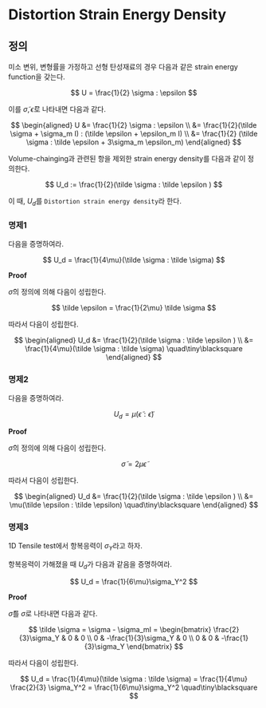 # Distortion Strain Energy Density
## 정의
미소 변위, 변형률을 가정하고 선형 탄성재료의 경우 다음과 같은 strain energy function을 갖는다.

$$ U = \frac{1}{2} \sigma : \epsilon $$

이를 $\tilde \sigma, \tilde \epsilon$로 나타내면 다음과 같다.

$$ \begin{aligned} U &= \frac{1}{2} \sigma : \epsilon \\ &= \frac{1}{2}(\tilde \sigma + \sigma_m I) : (\tilde \epsilon + \epsilon_m I) \\ &= \frac{1}{2} (\tilde \sigma : \tilde \epsilon + 3\sigma_m \epsilon_m) \end{aligned} $$

Volume-chainging과 관련된 항을 제외한 strain energy density를 다음과 같이 정의한다.

$$ U_d := \frac{1}{2}(\tilde \sigma : \tilde \epsilon ) $$

이 때, $U_d$를 `Distortion strain energy density`라 한다.

### 명제1
다음을 증명하여라.

$$ U_d = \frac{1}{4\mu}(\tilde \sigma : \tilde \sigma) $$

**Proof**

$\tilde \sigma$의 정의에 의해 다음이 성립한다.

$$ \tilde \epsilon = \frac{1}{2\mu} \tilde \sigma $$

따라서 다음이 성립한다.

$$ \begin{aligned} U_d &= \frac{1}{2}(\tilde \sigma : \tilde \epsilon ) \\ &= \frac{1}{4\mu}(\tilde \sigma : \tilde \sigma) \quad\tiny\blacksquare \end{aligned} $$

### 명제2
다음을 증명하여라.

$$ U_d = \mu(\tilde \epsilon : \tilde \epsilon) $$

**Proof**

$\tilde \sigma$의 정의에 의해 다음이 성립한다.

$$ \tilde \sigma = 2\mu \tilde \epsilon $$

따라서 다음이 성립한다.

$$ \begin{aligned} U_d &= \frac{1}{2}(\tilde \sigma : \tilde \epsilon ) \\ &= \mu(\tilde \epsilon : \tilde \epsilon) \quad\tiny\blacksquare \end{aligned} $$

### 명제3
1D Tensile test에서 항복응력이 $\sigma_Y$라고 하자.

항복응력이 가해졌을 때 $U_d$가 다음과 같음을 증명하여라.

$$ U_d = \frac{1}{6\mu}\sigma_Y^2 $$

**Proof**

$\tilde \sigma$를 $\sigma$로 나타내면 다음과 같다.

$$ \tilde \sigma = \sigma - \sigma_mI = \begin{bmatrix} \frac{2}{3}\sigma_Y & 0 & 0 \\ 0 & -\frac{1}{3}\sigma_Y & 0 \\ 0 & 0 & -\frac{1}{3}\sigma_Y \end{bmatrix} $$

따라서 다음이 성립한다.

$$ U_d = \frac{1}{4\mu}(\tilde \sigma : \tilde \sigma) = \frac{1}{4\mu} \frac{2}{3} \sigma_Y^2 = \frac{1}{6\mu}\sigma_Y^2 \quad\tiny\blacksquare $$
